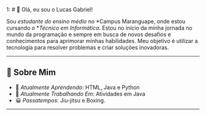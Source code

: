 1: # 👋 Olá, eu sou o Lucas Gabriel!

Sou *estudante do ensino médio* no *Campus Maranguape, onde estou cursando o **Técnico em Informática*. Estou no início da minha jornada no mundo da programação e sempre em busca de novos desafios e conhecimentos para aprimorar minhas habilidades. Meu objetivo é utilizar a tecnologia para resolver problemas e criar soluções inovadoras.

---

## 🚀 Sobre Mim

- 🌱 *Atualmente Aprendendo*: HTML, Java e Python 
- 🔭 *Atualmente Trabalhando Em*: Atividades em Java
- 😀 *Passatempos*:  Jiu-jitsu e Boxing.


---

